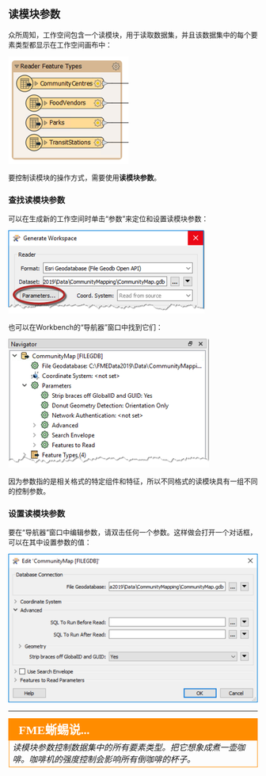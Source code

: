 ## 读模块参数 ##
众所周知，工作空间包含一个读模块，用于读取数据集，并且该数据集中的每个要素类型都显示在工作空间画布中：

![](./Images/Img3.017.ReaderFTs.png)

要控制读模块的操作方式，需要使用**读模块参数**。


### 查找读模块参数 ###
可以在生成新的工作空间时单击“参数”来定位和设置读模块参数：

![](./Images/Img3.018.ReaderParamsGen.png)

也可以在Workbench的“导航器”窗口中找到它们：

![](./Images/Img3.019.ReaderParamsNav.png)

因为参数指的是相关格式的特定组件和特征，所以不同格式的读模块具有一组不同的控制参数。


### 设置读模块参数 ###
要在“导航器”窗口中编辑参数，请双击任何一个参数。这样做会打开一个对话框，可以在其中设置参数的值：

![](./Images/Img3.020.ReaderParamsSet.png)

---

<!--Person X Says Section-->

<table style="border-spacing: 0px">
<tr>
<td style="vertical-align:middle;background-color:darkorange;border: 2px solid darkorange">
<i class="fa fa-quote-left fa-lg fa-pull-left fa-fw" style="color:white;padding-right: 12px;vertical-align:text-top"></i>
<span style="color:white;font-size:x-large;font-weight: bold;font-family:serif">FME蜥蜴说...</span>
</td>
</tr>

<tr>
<td style="border: 1px solid darkorange">
<span style="font-family:serif; font-style:italic; font-size:larger">
读模块参数控制数据集中的所有要素类型。把它想象成煮一壶咖啡。咖啡机的强度控制会影响所有倒咖啡的杯子。
</td>
</tr>
</table>
